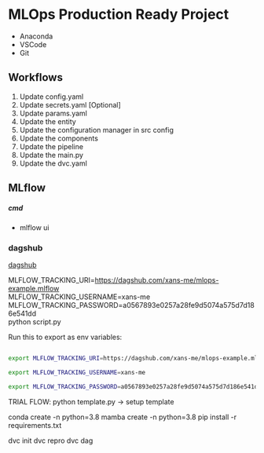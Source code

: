 # MLOps Production Ready Project

- Anaconda 
- VSCode
- Git

## Workflows

1. Update config.yaml
2. Update secrets.yaml [Optional]
3. Update params.yaml
4. Update the entity
5. Update the configuration manager in src config
6. Update the components
7. Update the pipeline 
8. Update the main.py
9. Update the dvc.yaml





## MLflow

##### cmd
- mlflow ui

### dagshub
[dagshub](https://dagshub.com/)

MLFLOW_TRACKING_URI=https://dagshub.com/xans-me/mlops-example.mlflow \
MLFLOW_TRACKING_USERNAME=xans-me \
MLFLOW_TRACKING_PASSWORD=a0567893e0257a28fe9d5074a575d7d186e541dd \
python script.py

Run this to export as env variables:

```bash

export MLFLOW_TRACKING_URI=https://dagshub.com/xans-me/mlops-example.mlflow

export MLFLOW_TRACKING_USERNAME=xans-me 

export MLFLOW_TRACKING_PASSWORD=a0567893e0257a28fe9d5074a575d7d186e541dd

```


TRIAL FLOW:
python template.py -> setup template

conda create -n <env> python=3.8 
mamba create -n <env> python=3.8 
pip install -r requirements.txt

dvc init
dvc repro
dvc dag